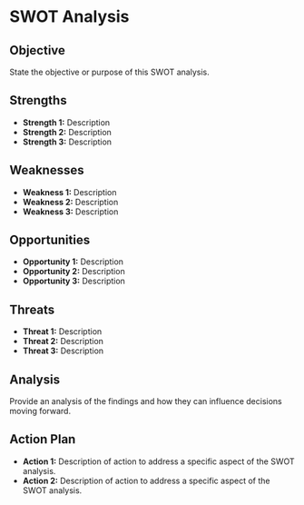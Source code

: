 # SWOT Analysis

## Objective
State the objective or purpose of this SWOT analysis.

## Strengths
- **Strength 1:** Description
- **Strength 2:** Description
- **Strength 3:** Description

## Weaknesses
- **Weakness 1:** Description
- **Weakness 2:** Description
- **Weakness 3:** Description

## Opportunities
- **Opportunity 1:** Description
- **Opportunity 2:** Description
- **Opportunity 3:** Description

## Threats
- **Threat 1:** Description
- **Threat 2:** Description
- **Threat 3:** Description

## Analysis
Provide an analysis of the findings and how they can influence decisions moving forward.

## Action Plan
- **Action 1:** Description of action to address a specific aspect of the SWOT analysis.
- **Action 2:** Description of action to address a specific aspect of the SWOT analysis.
